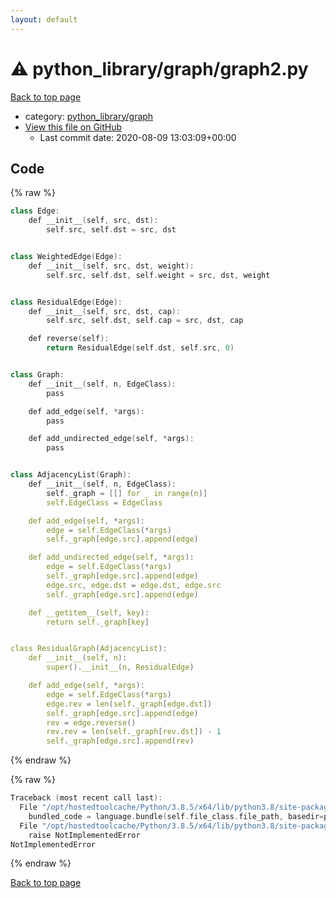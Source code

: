 ```yaml
---
layout: default
---
```


<!-- mathjax config similar to math.stackexchange -->
<script type="text/javascript" async
  src="https://cdnjs.cloudflare.com/ajax/libs/mathjax/2.7.5/MathJax.js?config=TeX-MML-AM_CHTML">
</script>
<script type="text/x-mathjax-config">
  MathJax.Hub.Config({
    TeX: { equationNumbers: { autoNumber: "AMS" }},
    tex2jax: {
      inlineMath: [ ['$','$'] ],
      processEscapes: true
    },
    "HTML-CSS": { matchFontHeight: false },
    displayAlign: "left",
    displayIndent: "2em"
  });
</script>

<script type="text/javascript" src="https://cdnjs.cloudflare.com/ajax/libs/jquery/3.4.1/jquery.min.js"></script>
<script src="https://cdn.jsdelivr.net/npm/jquery-balloon-js@1.1.2/jquery.balloon.min.js" integrity="sha256-ZEYs9VrgAeNuPvs15E39OsyOJaIkXEEt10fzxJ20+2I=" crossorigin="anonymous"></script>
<script type="text/javascript" src="../../../assets/js/copy-button.js"></script>
<link rel="stylesheet" href="../../../assets/css/copy-button.css" />


# :warning: python_library/graph/graph2.py

<a href="../../../index.html">Back to top page</a>

* category: <a href="../../../index.html#7e80885bc8a78dc63feed9f40126ba0e">python_library/graph</a>
* <a href="{{ site.github.repository_url }}/blob/master/python_library/graph/graph2.py">View this file on GitHub</a>
    - Last commit date: 2020-08-09 13:03:09+00:00




## Code

<a id="unbundled"></a>
{% raw %}
```cpp
class Edge:
    def __init__(self, src, dst):
        self.src, self.dst = src, dst


class WeightedEdge(Edge):
    def __init__(self, src, dst, weight):
        self.src, self.dst, self.weight = src, dst, weight


class ResidualEdge(Edge):
    def __init__(self, src, dst, cap):
        self.src, self.dst, self.cap = src, dst, cap

    def reverse(self):
        return ResidualEdge(self.dst, self.src, 0)


class Graph:
    def __init__(self, n, EdgeClass):
        pass

    def add_edge(self, *args):
        pass

    def add_undirected_edge(self, *args):
        pass


class AdjacencyList(Graph):
    def __init__(self, n, EdgeClass):
        self._graph = [[] for _ in range(n)]
        self.EdgeClass = EdgeClass

    def add_edge(self, *args):
        edge = self.EdgeClass(*args)
        self._graph[edge.src].append(edge)

    def add_undirected_edge(self, *args):
        edge = self.EdgeClass(*args)
        self._graph[edge.src].append(edge)
        edge.src, edge.dst = edge.dst, edge.src
        self._graph[edge.src].append(edge)

    def __getitem__(self, key):
        return self._graph[key]


class ResidualGraph(AdjacencyList):
    def __init__(self, n):
        super().__init__(n, ResidualEdge)

    def add_edge(self, *args):
        edge = self.EdgeClass(*args)
        edge.rev = len(self._graph[edge.dst])
        self._graph[edge.src].append(edge)
        rev = edge.reverse()
        rev.rev = len(self._graph[rev.dst]) - 1
        self._graph[edge.src].append(rev)

```
{% endraw %}

<a id="bundled"></a>
{% raw %}
```cpp
Traceback (most recent call last):
  File "/opt/hostedtoolcache/Python/3.8.5/x64/lib/python3.8/site-packages/onlinejudge_verify/docs.py", line 349, in write_contents
    bundled_code = language.bundle(self.file_class.file_path, basedir=pathlib.Path.cwd())
  File "/opt/hostedtoolcache/Python/3.8.5/x64/lib/python3.8/site-packages/onlinejudge_verify/languages/python.py", line 67, in bundle
    raise NotImplementedError
NotImplementedError

```
{% endraw %}

<a href="../../../index.html">Back to top page</a>

